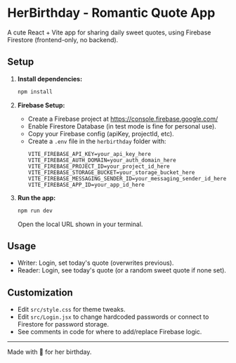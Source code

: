 # HerBirthday - Romantic Quote App

A cute React + Vite app for sharing daily sweet quotes, using Firebase Firestore (frontend-only, no backend).

## Setup

1. **Install dependencies:**
   ```bash
   npm install
   ```

2. **Firebase Setup:**
   - Create a Firebase project at https://console.firebase.google.com/
   - Enable Firestore Database (in test mode is fine for personal use).
   - Copy your Firebase config (apiKey, projectId, etc).
   - Create a `.env` file in the `herbirthday` folder with:
     ```env
     VITE_FIREBASE_API_KEY=your_api_key_here
     VITE_FIREBASE_AUTH_DOMAIN=your_auth_domain_here
     VITE_FIREBASE_PROJECT_ID=your_project_id_here
     VITE_FIREBASE_STORAGE_BUCKET=your_storage_bucket_here
     VITE_FIREBASE_MESSAGING_SENDER_ID=your_messaging_sender_id_here
     VITE_FIREBASE_APP_ID=your_app_id_here
     ```

3. **Run the app:**
   ```bash
   npm run dev
   ```
   Open the local URL shown in your terminal.

## Usage
- Writer: Login, set today's quote (overwrites previous).
- Reader: Login, see today's quote (or a random sweet quote if none set).

## Customization
- Edit `src/style.css` for theme tweaks.
- Edit `src/Login.jsx` to change hardcoded passwords or connect to Firestore for password storage.
- See comments in code for where to add/replace Firebase logic.

---
Made with 💖 for her birthday. 